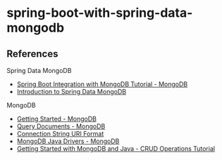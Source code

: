 # spring-boot-with-spring-data-mongodb

## References

Spring Data MongoDB

- [Spring Boot Integration with MongoDB Tutorial - MongoDB](https://www.mongodb.com/compatibility/spring-boot)
- [Introduction to Spring Data MongoDB](https://www.baeldung.com/spring-data-mongodb-tutorial)

MongoDB

- [Getting Started - MongoDB](https://www.mongodb.com/docs/manual/tutorial/getting-started/)
- [Query Documents - MongoDB](https://www.mongodb.com/docs/manual/tutorial/query-documents/)
- [Connection String URI Format](https://www.mongodb.com/docs/manual/reference/connection-string/)
- [MongoDB Java Drivers - MongoDB](https://www.mongodb.com/docs/drivers/java-drivers/)
- [Getting Started with MongoDB and Java - CRUD Operations Tutorial](https://www.mongodb.com/developer/quickstart/java-setup-crud-operations/)

